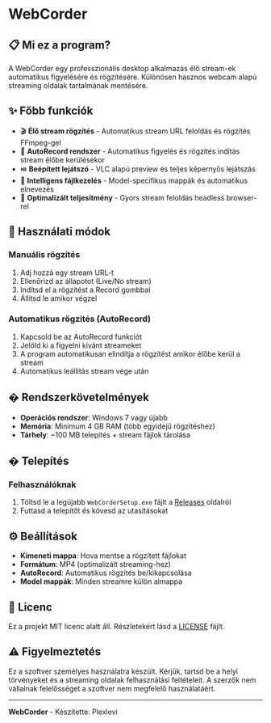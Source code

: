 # WebCorder

## 📋 Mi ez a program?

A WebCorder egy professzionális desktop alkalmazás élő stream-ek automatikus figyelésére és rögzítésére. Különösen hasznos webcam alapú streaming oldalak tartalmának mentésére.

## ✨ Főbb funkciók

- 🎬 **Élő stream rögzítés** - Automatikus stream URL feloldás és rögzítés FFmpeg-gel
- 🤖 **AutoRecord rendszer** - Automatikus figyelés és rögzítés indítás stream élőbe kerülésekor  
- ⏯️ **Beépített lejátszó** - VLC alapú preview és teljes képernyős lejátszás
- 📁 **Intelligens fájlkezelés** - Model-specifikus mappák és automatikus elnevezés
- 🚀 **Optimalizált teljesítmény** - Gyors stream feloldás headless browser-rel

## 🎯 Használati módok

### **Manuális rögzítés**
1. Adj hozzá egy stream URL-t
2. Ellenőrizd az állapotot (Live/No stream)
3. Indítsd el a rögzítést a Record gombbal
4. Állítsd le amikor végzel

### **Automatikus rögzítés (AutoRecord)**
1. Kapcsold be az AutoRecord funkciót
2. Jelöld ki a figyelni kívánt streameket
3. A program automatikusan elindítja a rögzítést amikor élőbe kerül a stream
4. Automatikus leállítás stream vége után

## � Rendszerkövetelmények

- **Operációs rendszer**: Windows 7 vagy újabb
- **Memória**: Minimum 4 GB RAM (több egyidejű rögzítéshez)
- **Tárhely**: ~100 MB telepítés + stream fájlok tárolása

## � Telepítés

### Felhasználóknak
1. Töltsd le a legújabb `WebCorderSetup.exe` fájlt a [Releases](../../releases) oldalról
2. Futtasd a telepítőt és kövesd az utasításokat  

## ⚙️ Beállítások

- **Kimeneti mappa**: Hova mentse a rögzített fájlokat
- **Formátum**: MP4 (optimalizált streaming-hez)
- **AutoRecord**: Automatikus rögzítés be/kikapcsolása
- **Model mappák**: Minden streamre külön almappa

## 📄 Licenc

Ez a projekt MIT licenc alatt áll. Részletekért lásd a [LICENSE](LICENSE) fájlt.

## ⚠️ Figyelmeztetés

Ez a szoftver személyes használatra készült. Kérjük, tartsd be a helyi törvényeket és a streaming oldalak felhasználási feltételeit. A szerzők nem vállalnak felelősséget a szoftver nem megfelelő használatáért.

---

**WebCorder** - Készítette: Plexlevi